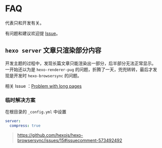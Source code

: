 # FAQ

<Badge text="dev" vertical="middle"/> 代表只和开发有关。

有问题和建议欢迎提 [Issue](https://github.com/YunYouJun/hexo-theme-yun/issues)。

## `hexo server` 文章只渲染部分内容 <Badge text="dev"/>

开发主题的过程中，发现长篇文章只能渲染出一部分，后半部分无法正常显示。
一开始还以为是 `hexo-renderer-pug` 的问题，折腾了一天，兜兜转转，最后才发现是开发时 `hexo-browsersync` 的问题。

相关 Issue ：[Problem with long pages](https://github.com/hexojs/hexo-browsersync/issues/15)

### 临时解决方案

在根目录的 `_config.yml` 中设置

```yml
server:
  compress: true
```

> https://github.com/hexojs/hexo-browsersync/issues/15#issuecomment-573492492

